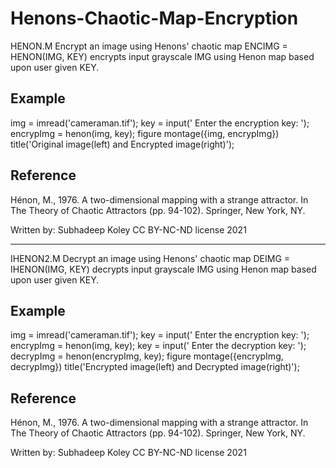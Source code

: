 # Henons-Chaotic-Map-Encryption
HENON.M Encrypt an image using Henons' chaotic map
ENCIMG = HENON(IMG, KEY) encrypts input grayscale IMG using Henon map
based upon user given KEY.

Example
-------
img = imread('cameraman.tif');
key = input(' Enter the encryption key: ');
encrypImg = henon(img, key);
figure
montage({img, encrypImg})
title('Original image(left) and Encrypted image(right)');

Reference
---------
Hénon, M., 1976. A two-dimensional mapping with a strange attractor.
In The Theory of Chaotic Attractors (pp. 94-102). Springer, New York,
NY.

Written by: Subhadeep Koley
CC BY-NC-ND license 2021

---------------------------------------------------------------------

IHENON2.M Decrypt an image using Henons' chaotic map
DEIMG = IHENON(IMG, KEY) decrypts input grayscale IMG using Henon map
based upon user given KEY.

Example
-------
img = imread('cameraman.tif');
key = input(' Enter the encryption key: ');
encrypImg = henon(img, key);
key = input(' Enter the decryption key: ');
decrypImg = henon(encrypImg, key);
figure
montage({encrypImg, decrypImg})
title('Encrypted image(left) and Decrypted image(right)');

Reference
---------
Hénon, M., 1976. A two-dimensional mapping with a strange attractor.
In The Theory of Chaotic Attractors (pp. 94-102). Springer, New York,
NY.

Written by: Subhadeep Koley
CC BY-NC-ND license 2021
